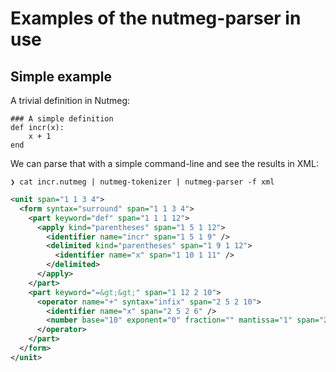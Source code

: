 # Examples of the nutmeg-parser in use

## Simple example

A trivial definition in Nutmeg:
```
### A simple definition 
def incr(x):
    x + 1
end
```

We can parse that with a simple command-line and see the results in XML:

`❯ cat incr.nutmeg | nutmeg-tokenizer | nutmeg-parser -f xml`
```xml
<unit span="1 1 3 4">
  <form syntax="surround" span="1 1 3 4">
    <part keyword="def" span="1 1 1 12">
      <apply kind="parentheses" span="1 5 1 12">
        <identifier name="incr" span="1 5 1 9" />
        <delimited kind="parentheses" span="1 9 1 12">
          <identifier name="x" span="1 10 1 11" />
        </delimited>
      </apply>
    </part>
    <part keyword="=&gt;&gt;" span="1 12 2 10">
      <operator name="+" syntax="infix" span="2 5 2 10">
        <identifier name="x" span="2 5 2 6" />
        <number base="10" exponent="0" fraction="" mantissa="1" span="2 9 2 10" />
      </operator>
    </part>
  </form>
</unit>
```
